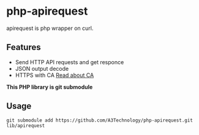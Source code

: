 # php-apirequest
apirequest is php wrapper on curl.

## Features
* Send HTTP API requests and get responce
* JSON output decode
* HTTPS with CA [Read about CA](https://curl.haxx.se/docs/caextract.html)

**This PHP library is git submodule**  
## Usage
```
git submodule add https://github.com/A3Technology/php-apirequest.git lib/apirequest
```
